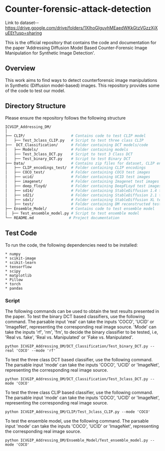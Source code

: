 # Counter-forensic-attack-detection


Link to dataset--https://drive.google.com/drive/folders/1XIhoGIguyhMEaedWKkGtzVGzzXjXuEEt?usp=sharing

This is the official repository that contains the code and documentation for the paper 'Addressing Diffusion Model Based Counter-Forensic Image Manipulation for Synthetic Image Detection'.

## Overview

This work aims to find ways to detect counterforensic image manipulations in Synthetic (Diffusion model-based) images. This repository provides some of the code to test our model.

## Directory Structure
Please ensure the repository follows the following structure
```bash
ICVGIP_Addressing_DM/
│
├── CLIP/                     # Contains code to test CLIP model
│   ├── Test_3class_CLIP.py   # Script to test three class CLIP
├──  DCT_Classification/      # Folder containing DCT models/code
│   ├── Models/               # Folder containing models
│   ├── Test_3class_DCT.py    # Script to test 3 Class DCT
│   ├── Test_binary_DCT.py    # Script to test Binary DCT
├── Data/                     # Contains zip files for dataset, CLIP encodings
│   ├── CLIP_encodings_test/  # Folder containing CLIP encodings
│   ├── COCO_test/            # Folder containing COCO test images
│   ├── ucid/                 # Folder containing UCID test images
│   ├── imagenet/             # Folder containing Imagenet test images
│   ├── deep_floyd/           # Folder containing DeepFLoyd test images
│   ├── sd14/                 # Folder containing StableDiffusion 1.4 test images
│   ├── sd21/                 # Folder containing StableDiffusion 2.1 test images
│   ├── sdxl/                 # Folder containing StableDiffusion XL test images
│   ├── test/                 # Folder containing DM reconstructed test images
├── Ensemble_Model/           # Contains code to test ensemble model 
│  ├── Test_ensemble_model.py # Script to test ensemble model             
└── README.md                # Project documentation
```
## Test Code
To run the code, the following dependencies need to be installed:
```
* numpy
* scikit-image
* scikit-learn
* tensorflow
* scipy
* matplotlib
* Pillow
* torch
* pandas
```

### Script
The following commands can be used to obtain the test results presented in the paper.
To test the binary DCT based classifiers, use the following command. The parsable input 'real' can take the inputs 'COCO', 'UCID' or 'ImageNet', representing the corresponding real image source. 'Mode' can take the inputs 'rf', 'rm', 'fm', to decide the binary classifier to be tested, i.e, 'Real vs. fake', 'Real vs. Manipulated' or 'Fake vs. Manipulated'. 
```
python ICVGIP_Addressing_DM/DCT_Classification/Test_binary_DCT.py --real 'COCO' --mode 'rf'
```
To test the three class DCT based classifier, use the following command. The parsable input 'mode' can take the inputs 'COCO', 'UCID' or 'ImageNet', representing the corresponding real image source.
```
python ICVGIP_Addressing_DM/DCT_Classification/Test_3class_DCT.py --mode 'COCO'
```
To test the three class CLIP based classifier, use the following command. The parsable input 'mode' can take the inputs 'COCO', 'UCID' or 'ImageNet', representing the corresponding real image source.
```
python ICVGIP_Addressing_DM/CLIP/Test_3class_CLIP.py --mode 'COCO'
```
To test the ensemble model, use the following command. The parsable input 'mode' can take the inputs 'COCO', 'UCID' or 'ImageNet', representing the corresponding real image source.
```
python ICVGIP_Addressing_DM/Ensemble_Model/Test_ensemble_model.py --mode 'COCO'
```


